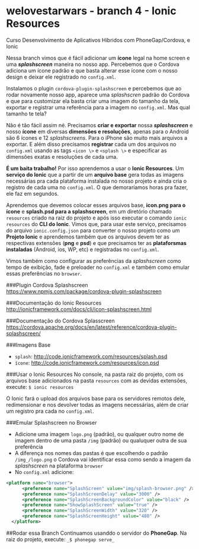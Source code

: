 # welovestarwars - branch 4 - Ionic Resources
Curso Desenvolvimento de Aplicativos Híbridos com PhoneGap/Cordova, e Ionic

Nessa branch vimos que é fácil adicionar um **ícone** legal na home screen e uma **_splashscreen_** maneira no nosso app. Percebemos que o Cordova adiciona um ícone padrão e que basta alterar esse ícone com o nosso design e deixar ele registrado no `config.xml`.

Instalamos o plugin `cordova-plugin-splashscreen` e percebemos que ao rodar novamente nosso app, aparece uma _splashscren_ padrão do Cordova e que para customizar ela basta criar uma imagem do tamanho da tela, exportar e registrar uma referência para a imagem no `config.xml`. Mas qual tamanho te tela?

Não é tão fácil assim né. Precisamos **criar e exportar** nossa **_splashscreen_** e nosso **ícone** em diversas **dimensões e resoluções**, apenas para o Android são 6 ícones e 12 _splashscreens_. Para o iPhone são muito mais arquivos a exportar. E além disso precisamos **registrar** cada um dos arquivos no `config.xml` usando as tags `<icon \>` e `<splash \>` e especificar as dimensões exatas e resoluções de cada uma.

**É um baita trabalho!** Por isso aprendemos a usar o **Ionic Resources**. Um **serviço do Ionic** que a partir de um **arquivo base** gera todas as imagens necessárias pra cada plataforma instalada no nosso projeto e ainda cria o registro de cada uma no `config.xml`. O que demoraríamos horas pra fazer, ele faz em segundos.

Aprendemos que devemos colocar esses arquivos base, **icon.png para o ícone** e **splash.psd para a splashscreen**, em um diretório chamado `resources` criado na raiz do projeto e após isso executar o comando `ionic resources` do **CLI do Ionic**. Vimos que, para usar este serviço, precisamos do arquivo `ionic.config.json` para converter o nosso projeto como um **Projeto Ionic** e aprendemos também que os arquivos devem ter as respectivas extensões (**png** e **psd**) e que precisamos ter as **plataforsmas instaladas** (Android, ios, WP, etc) e registradas no `config.xml`.

Vimos também como configurar as preferências da _splashscreen_ como tempo de exibição, fade e preloader no `config.xml` e também como emular essas preferências no `browser`.

###Plugin Cordova Splashscreen
https://www.npmjs.com/package/cordova-plugin-splashscreen

###Documentação do Ionic Resources
http://ionicframework.com/docs/cli/icon-splashscreen.html

###Documentação do Cordova Splasscreen
https://cordova.apache.org/docs/en/latest/reference/cordova-plugin-splashscreen/

###Imagens Base
- `splash`: http://code.ionicframework.com/resources/splash.psd
- `ícone`: http://code.ionicframework.com/resources/icon.psd

###Usar o Ionic Resources
No console, na pasta raiz do projeto, com os arquivos base adicionados na pasta `resources` com as devidas extensões, execute: `$ ionic resources`

O Ionic fará o upload dos arquivos base para os servidores remotos dele, redimensionar e nos devolver todas as imagens necessárias, além de criar um registro pra cada no `config.xml`. 

###Emular Splashscreen no Browser
- Adicione uma imagem `logo.png` (padrão), ou qualquer outro nome de imagem dentro de uma pasta `/img` (padrão) ou qualuquer outra de sua preferência
- A diferença nos nomes das pastas é que escolhendo o padrão `/img_/logo.png` o Cordova vai identificar essa como sendo a imagem da _splashscreen_ na plataforma `browser`
- No `config.xml` adicione:
```xml
<platform name="browser">
      <preference name="SplashScreen" value="img/splash-browser.png" /> <!-- ou use "" caso o arquivo /img_/logo.png -->
      <preference name="SplashScreenDelay" value="3000" />
      <preference name="SplashScreenBackgroundColor" value="black" />
      <preference name="ShowSplashScreen" value="true" />
      <preference name="SplashScreenWidth" value="320" />
      <preference name="SplashScreenHeight" value="480" />
  </platform>
```

##Rodar essa Branch
Continuamos usanddo o servidor do **PhoneGap**. Na raiz do projeto, execute: `_$ phonegap serve_`

